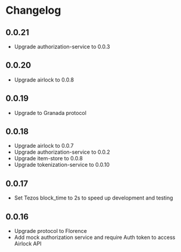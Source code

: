 # Changelog

## 0.0.21

- Upgrade authorization-service to 0.0.3

## 0.0.20

- Upgrade airlock to 0.0.8

## 0.0.19

- Upgrade to Granada protocol

## 0.0.18

- Upgrade airlock to 0.0.7
- Upgrade authorization-service to 0.0.2
- Upgrade item-store to 0.0.8
- Upgrade tokenization-service to 0.0.10

## 0.0.17

- Set Tezos block_time to 2s to speed up development and testing

## 0.0.16

- Upgrade protocol to Florence
- Add mock authorization service and require Auth token to access Airlock API
